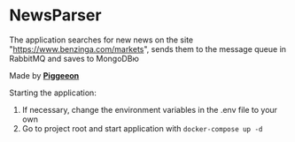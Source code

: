 # NewsParser
The application searches for new news on the site "https://www.benzinga.com/markets", sends them to the message queue
in RabbitMQ and saves to MongoDBю

Made by <b>[Piggeeon](https://github.com/Piggeeon)</b>

Starting the application:
1) If necessary, change the environment variables in the .env file to your own
2) Go to project root and start application with `docker-compose up -d`
